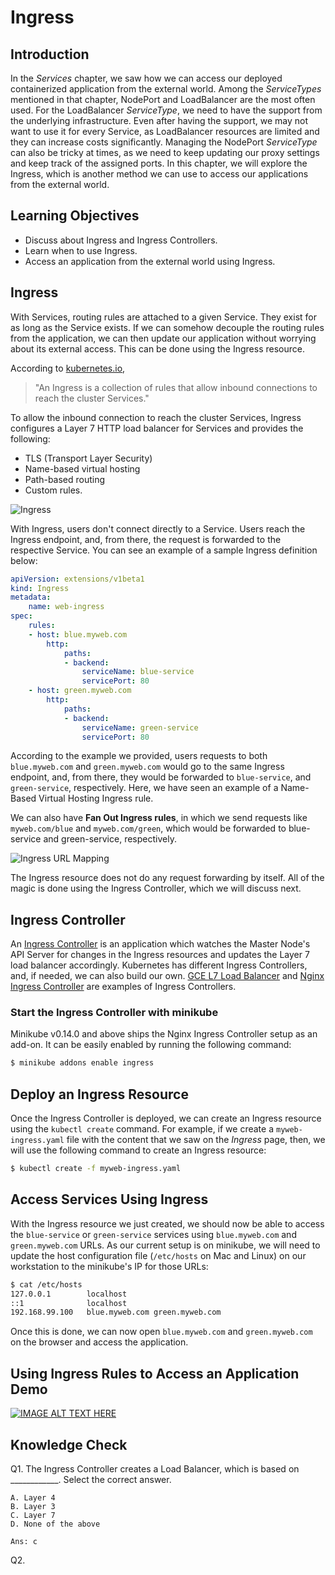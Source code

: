 Ingress
=======

## Introduction
In the _Services_ chapter, we saw how we can access our deployed containerized application from the external world. Among the _ServiceTypes_ mentioned in that chapter, NodePort and LoadBalancer are the most often used. For the LoadBalancer _ServiceType_, we need to have the support from the underlying infrastructure. Even after having the support, we may not want to use it for every Service, as LoadBalancer resources are limited and they can increase costs significantly. Managing the NodePort _ServiceType_ can also be tricky at times, as we need to keep updating our proxy settings and keep track of the assigned ports. In this chapter, we will explore the Ingress, which is another method we can use to access our applications from the external world.

## Learning Objectives
+ Discuss about Ingress and Ingress Controllers.
+ Learn when to use Ingress.
+ Access an application from the external world using Ingress.

## Ingress 
With Services, routing rules are attached to a given Service. They exist for as long as the Service exists. If we can somehow decouple the routing rules from the application, we can then update our application without worrying about its external access. This can be done using the Ingress resource. 

According to [kubernetes.io](https://kubernetes.io/docs/concepts/services-networking/ingress/),

> "An Ingress is a collection of rules that allow inbound connections to reach the cluster Services."

To allow the inbound connection to reach the cluster Services, Ingress configures a Layer 7 HTTP load balancer for Services and provides the following:

+ TLS (Transport Layer Security)
+ Name-based virtual hosting 
+ Path-based routing
+ Custom rules.

![Ingress](https://prod-edxapp.edx-cdn.org/assets/courseware/v1/321249e03e5c385f7b94f7651beebecd/asset-v1:LinuxFoundationX+LFS158x+2T2017+type@asset+block/ingress.png)

With Ingress, users don't connect directly to a Service. Users reach the Ingress endpoint, and, from there, the request is forwarded to the respective Service. You can see an example of a sample Ingress definition below:
```yaml
apiVersion: extensions/v1beta1
kind: Ingress
metadata:
    name: web-ingress
spec:
    rules:
    - host: blue.myweb.com
        http:
            paths:
            - backend: 
                serviceName: blue-service
                servicePort: 80
    - host: green.myweb.com
        http:
            paths:
            - backend:
                serviceName: green-service
                servicePort: 80
```
According to the example we provided, users requests to both `blue.myweb.com` and `green.myweb.com` would go to the same Ingress endpoint, and, from there, they would be forwarded to `blue-service`, and `green-service`, respectively. Here, we have seen an example of a Name-Based Virtual Hosting Ingress rule. 

We can also have __Fan Out Ingress rules__, in which we send requests like `myweb.com/blue` and `myweb.com/green`, which would be forwarded to blue-service and green-service, respectively.

![Ingress URL Mapping](https://prod-edxapp.edx-cdn.org/assets/courseware/v1/d80931c9035169af0fdd77ab2cf7df44/asset-v1:LinuxFoundationX+LFS158x+2T2017+type@asset+block/urlmap.jpg)

The Ingress resource does not do any request forwarding by itself. All of the magic is done using the Ingress Controller, which we will discuss next.

## Ingress Controller
An [Ingress Controller](https://kubernetes.io/docs/concepts/services-networking/ingress/#ingress-controllers) is an application which watches the Master Node's API Server for changes in the Ingress resources and updates the Layer 7 load balancer accordingly. Kubernetes has different Ingress Controllers, and, if needed, we can also build our own. [GCE L7 Load Balancer](https://github.com/kubernetes/ingress/tree/master/controllers/gce) and [Nginx Ingress Controller](https://github.com/kubernetes/ingress/tree/master/controllers/nginx) are examples of Ingress Controllers.

### Start the Ingress Controller with minikube
Minikube v0.14.0 and above ships the Nginx Ingress Controller setup as an add-on. It can be easily enabled by running the following command:
```bash
$ minikube addons enable ingress
```

## Deploy an Ingress Resource
Once the Ingress Controller is deployed, we can create an Ingress resource using the `kubectl create` command. For example, if we create a `myweb-ingress.yaml` file with the content that we saw on the _Ingress_ page, then, we will use the following command to create an Ingress resource:
```bash
$ kubectl create -f myweb-ingress.yaml
```

## Access Services Using Ingress
With the Ingress resource we just created, we should now be able to access the `blue-service` or `green-service` services using `blue.myweb.com` and `green.myweb.com` URLs. As our current setup is on minikube, we will need to update the host configuration file (`/etc/hosts` on Mac and Linux) on our workstation to the minikube's IP for those URLs:
```bash
$ cat /etc/hosts
127.0.0.1        localhost
::1              localhost
192.168.99.100   blue.myweb.com green.myweb.com 
```
Once this is done, we can now open `blue.myweb.com` and `green.myweb.com` on the browser and access the application.


## Using Ingress Rules to Access an Application Demo
[![IMAGE ALT TEXT HERE](https://img.youtube.com/vi/YOUTUBE_VIDEO_ID_HERE/0.jpg)](https://youtu.be/XKbV-vurBzg)

## Knowledge Check
Q1. The Ingress Controller creates a Load Balancer, which is based on ____________. Select the correct answer.

    A. Layer 4
    B. Layer 3
    C. Layer 7
    D. None of the above

    Ans: c

Q2. 